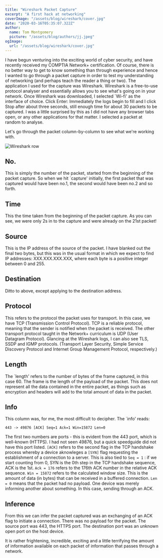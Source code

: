 ```yaml
---
title: "Wireshark Packet Capture"
excerpt: "A first hack at networking"
coverImage: "/assets/blog/wireshark/cover.jpg"
date: "2020-03-16T05:35:07.322Z"
author:
  name: Tom Montgomery
  picture: "/assets/blog/authors/jj.jpeg"
ogImage:
  url: "/assets/blog/wireshark/cover.jpg"
---
```


I have begun venturing into the exciting world of cyber security, and have recently received my COMPTIA Network+ certification. Of course, there is no better way to get to know something than through experience and hence I wanted to go through a packet capture in order to test my understanding of networking (and perhaps teach the reader a thing or two).
The application I used for the capture was Wireshark. Wireshark is a free-to-use protocol analyser and essentially allows you to see what's going on in your network.
Once Wireshark was downloaded, I selected `Wi-fi' as the interface of choice.
Click Enter:
Immediately the logs begin to fill and I click Stop after about three seconds, still enough time for about 30 packets to be captured. I was a little surprised by this as I did not have any browser tabs open, or any other applications for that matter. I selected a packet at random to analyse.

Let's go through the packet column-by-column to see what we're working with.

![Wireshark row](/assets/blog/wireshark/row.png)

## No.

This is simply the number of the packet, started from the beginning of the packet capture. So when we hit `capture' initially, the first packet that was captured would have been no.1, the second would have been no.2 and so forth.

## Time

This the time taken from the beginning of the packet capture. As you can see, we were only 2s in to the capture and were already on the 21st packet!

## Source

This is the IP address of the source of the packet. I have blanked out the final two bytes, but this was in the usual format in which we expect to find IP addresses: XXX.XXX.XXX.XXX, where each byte is a positive integer between 0 and 255.

## Destination

Ditto to above, except applying to the destination address.

## Protocol

This refers to the protocol the packet uses for transport. In this case, we have TCP (Transmission Control Protocol). TCP is a reliable protocol, meaning that the sender is notified when the packet is received. The other transport protocol taught in the Network+ curriculum is UDP (User Datagram Protocol). Glancing at the Wireshark logs, I can also see TLS, SSDP and IGMP protocols. (Transport Layer Security, Simple Service Discovery Protocol and Internet Group Management Protocol, respectively.)

## Length

The `length' refers to the number of bytes of the frame captured, in this case 60. The frame is the length of the payload of the packet. This does not represent all the data contained in the entire packet, as things such as encryption and headers will add to the total amount of data in the packet.

## Info

This column was, for me, the most difficult to decipher. The `info' reads:

`443 -> 49876 [ACK] Seq=1 Ack=1 Win=15872 Len=0`

The first two numbers are ports - this is evident from the 443 port, which is well-known (HTTPS). I had not seen 49876, but a quick speedguide did not have this port listed.
`[ACK]` refers to the second flag in the TCP handshake process whereby a device aknowleges a `[SYN]` flag requesting the establishment of a connection to a server. This is also tied to `Seq = 1` : if we start counting from 0, SYN is the 0th step in the TCP handshake sequence, ACK is the 1st.
`Ack = 176` refers to the 176th ACK number in the relative ACK sequence.
`Win = 15872` refers to the calculated window size. This is the amount of data (in bytes) that can be received in a buffered connection.
`Len = 0` means that the packet had no payload. One device was merely informing another about something. In this case, sending through an ACK.

## Inference

From this we can infer the packet captured was an exchanging of an ACK flag to initiate a connection. There was no payload for the packet. The source port was 443, the HTTPS port. The destination port was an unknown open port on the host device.

It is rather frightening, incredible, exciting and a little terrifying the amount of information available on each packet of information that passes through a network.
